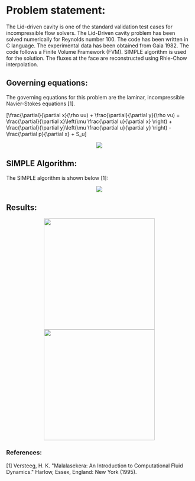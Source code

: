 # Problem statement:
The Lid-driven cavity is one of the standard validation test cases for incompressible flow solvers. The Lid-Driven cavity problem has been solved numerically for Reynolds number 100. The code has been written in C language. The experimental data has been obtained from Gaia 1982. The code follows a Finite Volume Framework (FVM). SIMPLE algorithm is used for the solution. The fluxes at the face are reconstructed using Rhie-Chow interpolation. 

## Governing equations:
The governing equations for this problem are the laminar, incompressible Navier-Stokes equations [1]. 

\[\frac{\partial}{\partial x}(\rho uu) + \frac{\partial}{\partial y}(\rho vu) = \frac{\partial}{\partial x}\left(\mu \frac{\partial u}{\partial x} \right) + \frac{\partial}{\partial y}\left(\mu \frac{\partial u}{\partial y} \right) - \frac{\partial p}{\partial x} + S_u\] 

<div align = "center">
<img src = "https://github.com/bvrsr3/Computational-Fluid-Dynamics/assets/137035712/4bb002b8-b8ec-41ff-a1aa-42cc23fd5edb">
</div>

## SIMPLE Algorithm:
The SIMPLE algorithm is shown below [1]:
<div align = "center">
<img src = "https://github.com/bvrsr3/Computational-Fluid-Dynamics/assets/137035712/4a21c035-a651-4d23-9c33-b5aa7feb6aaa">
</div>

## Results:

<div align = "center">
<img src = "https://github.com/bvrsr3/Computational-Fluid-Dynamics/assets/137035712/11110e79-1fe2-4706-b849-4dd736d62e8b" height = "300" width = "300">
</div>

<div align = "center">
<img src = "https://github.com/bvrsr3/Computational-Fluid-Dynamics/assets/137035712/c3d54888-069d-490b-bc9d-1b723b960c8e" height = "300" width = "300">
</div>

### References:
[1] Versteeg, H. K. "Malalasekera: An Introduction to Computational Fluid Dynamics." Harlow, Essex, England: New York (1995).
